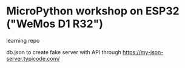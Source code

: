 # MicroPython workshop on ESP32 ("WeMos D1 R32")
learning repo

db.json to create fake server with API through https://my-json-server.typicode.com/
